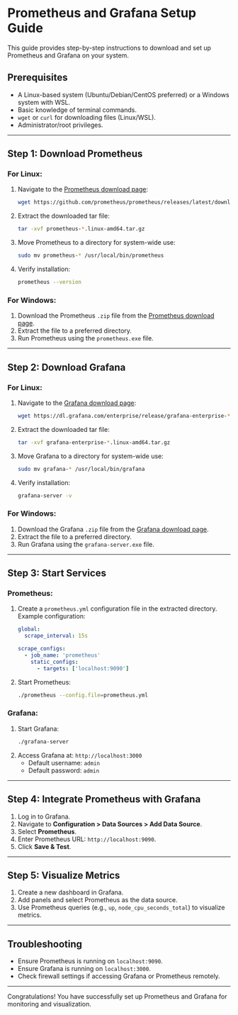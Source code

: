 # Prometheus and Grafana Setup Guide


This guide provides step-by-step instructions to download and set up Prometheus and Grafana on your system.

## Prerequisites

- A Linux-based system (Ubuntu/Debian/CentOS preferred) or a Windows system with WSL.
- Basic knowledge of terminal commands.
- `wget` or `curl` for downloading files (Linux/WSL).
- Administrator/root privileges.

---

## Step 1: Download Prometheus

### For Linux:
1. Navigate to the [Prometheus download page](https://prometheus.io/download/):
   ```bash
   wget https://github.com/prometheus/prometheus/releases/latest/download/prometheus-*.linux-amd64.tar.gz
   ```

2. Extract the downloaded tar file:
   ```bash
   tar -xvf prometheus-*.linux-amd64.tar.gz
   ```

3. Move Prometheus to a directory for system-wide use:
   ```bash
   sudo mv prometheus-* /usr/local/bin/prometheus
   ```

4. Verify installation:
   ```bash
   prometheus --version
   ```

### For Windows:
1. Download the Prometheus `.zip` file from the [Prometheus download page](https://prometheus.io/download/).
2. Extract the file to a preferred directory.
3. Run Prometheus using the `prometheus.exe` file.

---

## Step 2: Download Grafana

### For Linux:
1. Navigate to the [Grafana download page](https://grafana.com/grafana/download):
   ```bash
   wget https://dl.grafana.com/enterprise/release/grafana-enterprise-*.linux-amd64.tar.gz
   ```

2. Extract the downloaded tar file:
   ```bash
   tar -xvf grafana-enterprise-*.linux-amd64.tar.gz
   ```

3. Move Grafana to a directory for system-wide use:
   ```bash
   sudo mv grafana-* /usr/local/bin/grafana
   ```

4. Verify installation:
   ```bash
   grafana-server -v
   ```

### For Windows:
1. Download the Grafana `.zip` file from the [Grafana download page](https://grafana.com/grafana/download).
2. Extract the file to a preferred directory.
3. Run Grafana using the `grafana-server.exe` file.

---

## Step 3: Start Services

### Prometheus:
1. Create a `prometheus.yml` configuration file in the extracted directory.
   Example configuration:
   ```yaml
   global:
     scrape_interval: 15s

   scrape_configs:
     - job_name: 'prometheus'
       static_configs:
         - targets: ['localhost:9090']
   ```

2. Start Prometheus:
   ```bash
   ./prometheus --config.file=prometheus.yml
   ```

### Grafana:
1. Start Grafana:
   ```bash
   ./grafana-server
   ```
2. Access Grafana at: `http://localhost:3000`
   - Default username: `admin`
   - Default password: `admin`

---

## Step 4: Integrate Prometheus with Grafana

1. Log in to Grafana.
2. Navigate to **Configuration > Data Sources > Add Data Source**.
3. Select **Prometheus**.
4. Enter Prometheus URL: `http://localhost:9090`.
5. Click **Save & Test**.

---

## Step 5: Visualize Metrics
1. Create a new dashboard in Grafana.
2. Add panels and select Prometheus as the data source.
3. Use Prometheus queries (e.g., `up`, `node_cpu_seconds_total`) to visualize metrics.

---

## Troubleshooting

- Ensure Prometheus is running on `localhost:9090`.
- Ensure Grafana is running on `localhost:3000`.
- Check firewall settings if accessing Grafana or Prometheus remotely.

---

Congratulations! You have successfully set up Prometheus and Grafana for monitoring and visualization.
